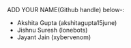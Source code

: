 ADD YOUR NAME(Github handle) below-:

- Akshita Gupta (akshitagupta15june)
- Jishnu Suresh (lonebots)
- Jayant Jain (xybervenom)